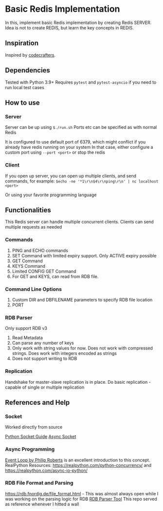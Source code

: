 # Basic Redis Implementation

In this, implement basic Redis implementation by creating Redis SERVER.
Idea is not to create REDIS, but learn the key concepts in REDIS.

## Inspiration

Inspired by [codecrafters](https://app.codecrafters.io/courses/redis/).

## Dependencies

Tested with Python 3.9+
Requires `pytest` and `pytest-asyncio` if you need to run local test cases

## How to use

### Server

Server can be up using `$./run.sh`
Ports etc can be specified as with normal Redis

It is configured to use default port of 6379, which might conflict if you already have redis running on your system
In that case, either configure a custom port using `--port <port>` or stop the redis

### Client

If you open up server, you can open up multiple clients, and send commands, for example:
`$echo -ne '*1\r\n$4\r\nping\r\n' | nc localhost <port>`

Or using your favorite programming language

## Functionalities

This Redis server can handle multiple concurrent clients.
Clients can send multiple requests as needed

### Commands

1. PING and ECHO commands
2. SET Command with limited expiry support. Only ACTIVE expiry possible
3. GET Command
4. KEYS Command
5. Limited CONFIG GET Command
6. For GET and KEYS, can read from RDB file.

### Command Line Options

1. Custom DIR and DBFILENAME parameters to specify RDB file location
2. PORT

### RDB Parser

Only support RDB v3

1. Read Metadata
2. Can parse any number of keys
3. Only work with string values for now. Does not work with compressed strings. Does work with integers encoded as strings
4. Does not support writing to RDB

### Replication

Handshake for master-slave replication is in place.
Do basic replication - capable of single or multiple replication

## References and Help

### Socket

Worked directly from source

[Python Socket Guide](https://docs.python.org/3/howto/sockets.html)
[Async Socket](https://docs.python.org/3/library/asyncio-eventloop.html#working-with-socket-objects-directly)

### Async Programming

[Event Loop by Philip Roberts](https://www.youtube.com/watch?v=8aGhZQkoFbQ) is an excellent introduction to this concept.
RealPython Resources: <https://realpython.com/python-concurrency/> and <https://realpython.com/async-io-python/>

### RDB File Format and Parsing

<https://rdb.fnordig.de/file_format.html> - This was almost always open while I was working on the parsing logic for RDB
[RDB Parser Tool](https://github.com/sripathikrishnan/redis-rdb-tools/blob/master/rdbtools/parser.py) This repo served as reference whenever I hitted a wall
